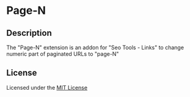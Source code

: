 #  Page-N

## Description
The "Page-N" extension is an addon for "Seo Tools - Links" to change numeric part of paginated URLs to "page-N"

## License
Licensed under the [MIT License](./LICENSE.txt)

